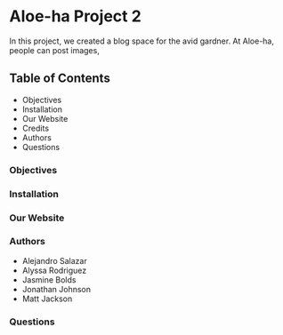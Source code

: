 # Aloe-ha Project 2

In this project, we created a blog space for the avid gardner. At Aloe-ha, people can post images,  


## Table of Contents
- Objectives
- Installation
- Our Website
- Credits
- Authors
- Questions

### Objectives


### Installation

### Our Website

### Authors
- Alejandro Salazar
- Alyssa Rodriguez
- Jasmine Bolds
- Jonathan Johnson
- Matt Jackson

### Questions